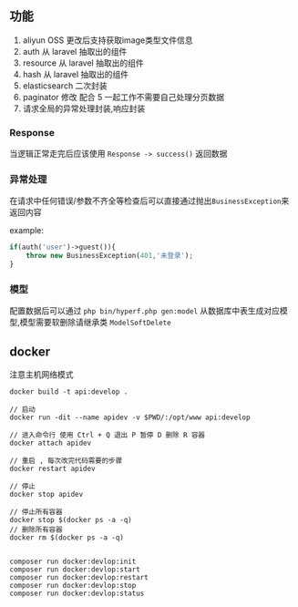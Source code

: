 ## 功能
1. aliyun OSS 更改后支持获取image类型文件信息
2. auth 从 laravel 抽取出的组件
3. resource 从 laravel 抽取出的组件
4. hash 从 laravel 抽取出的组件
5. elasticsearch 二次封装
6. paginator 修改 配合 5 一起工作不需要自己处理分页数据
7. 请求全局的异常处理封装,响应封装

### Response
当逻辑正常走完后应该使用 `Response -> success()` 返回数据

### 异常处理
在请求中任何错误/参数不齐全等检查后可以直接通过抛出`BusinessException`来返回内容

example:
```php
if(auth('user')->guest()){
    throw new BusinessException(401,'未登录');
}
```

### 模型
配置数据后可以通过 `php bin/hyperf.php gen:model` 从数据库中表生成对应模型,模型需要软删除请继承类 `ModelSoftDelete`

## docker
注意主机网络模式

```shell script
docker build -t api:develop .

// 启动
docker run -dit --name apidev -v $PWD/:/opt/www api:develop

// 进入命令行 使用 Ctrl + Q 退出 P 暂停 D 删除 R 容器
docker attach apidev

// 重启 , 每次改完代码需要的步骤
docker restart apidev

// 停止
docker stop apidev

// 停止所有容器
docker stop $(docker ps -a -q)
// 删除所有容器
docker rm $(docker ps -a -q)


composer run docker:devlop:init
composer run docker:devlop:start
composer run docker:devlop:restart
composer run docker:devlop:stop
composer run docker:devlop:status
```